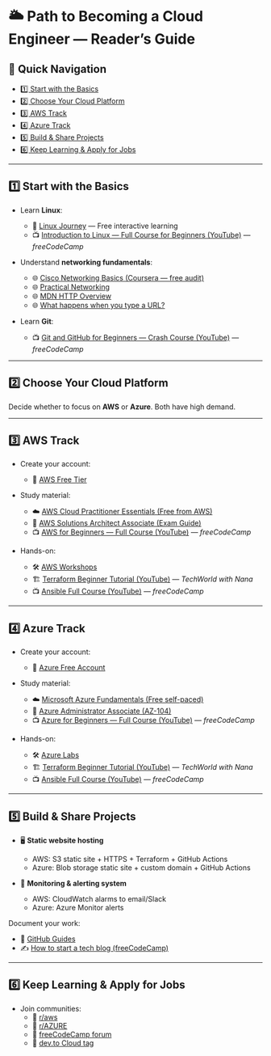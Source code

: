 # 🌥️ Path to Becoming a Cloud Engineer — Reader’s Guide

## 📖 Quick Navigation  
- [1️⃣ Start with the Basics](#1️⃣-start-with-the-basics)  
- [2️⃣ Choose Your Cloud Platform](#2️⃣-choose-your-cloud-platform)  
- [3️⃣ AWS Track](#3️⃣-aws-track)  
- [4️⃣ Azure Track](#4️⃣-azure-track)  
- [5️⃣ Build & Share Projects](#5️⃣-build--share-projects)  
- [6️⃣ Keep Learning & Apply for Jobs](#6️⃣-keep-learning--apply-for-jobs)

---

## 1️⃣ Start with the Basics

- Learn **Linux**:
  - 🌱 [Linux Journey](https://linuxjourney.com/) — Free interactive learning  
  - 📺 [Introduction to Linux — Full Course for Beginners (YouTube)](https://www.youtube.com/watch?v=ivquJh3DXUA) — *freeCodeCamp*

- Understand **networking fundamentals**:
  - 🌐 [Cisco Networking Basics (Coursera — free audit)](https://www.coursera.org/learn/basic-networking)  
  - 🌐 [Practical Networking](https://www.practicalnetworking.net/)  
  - 🌐 [MDN HTTP Overview](https://developer.mozilla.org/en-US/docs/Web/HTTP/Overview)  
  - 🌐 [What happens when you type a URL?](https://github.com/alex/what-happens-when)

- Learn **Git**:
  - 📺 [Git and GitHub for Beginners — Crash Course (YouTube)](https://www.youtube.com/watch?v=RGOj5yH7evk) — *freeCodeCamp*

---

## 2️⃣ Choose Your Cloud Platform

Decide whether to focus on **AWS** or **Azure**. Both have high demand.

---

## 3️⃣ AWS Track

- Create your account:
  - 🚀 [AWS Free Tier](https://aws.amazon.com/free/)

- Study material:
  - ☁️ [AWS Cloud Practitioner Essentials (Free from AWS)](https://explore.skillbuilder.aws/learn/course/13460/aws-cloud-practitioner-essentials)
  - 🏅 [AWS Solutions Architect Associate (Exam Guide)](https://aws.amazon.com/certification/certified-solutions-architect-associate/)
  - 📺 [AWS for Beginners — Full Course (YouTube)](https://www.youtube.com/watch?v=ulprqHHWlng) — *freeCodeCamp*

- Hands-on:
  - 🛠️ [AWS Workshops](https://workshops.aws/)
  - 🏗️ [Terraform Beginner Tutorial (YouTube)](https://www.youtube.com/watch?v=7xngnjfIlK4) — *TechWorld with Nana*
  - 📺 [Ansible Full Course (YouTube)](https://www.youtube.com/watch?v=wgQ3rH3XJ8k) — *freeCodeCamp*

---

## 4️⃣ Azure Track

- Create your account:
  - 🚀 [Azure Free Account](https://azure.microsoft.com/en-us/free/)

- Study material:
  - ☁️ [Microsoft Azure Fundamentals (Free self-paced)](https://learn.microsoft.com/en-us/training/paths/azure-fundamentals/)
  - 🏅 [Azure Administrator Associate (AZ-104)](https://learn.microsoft.com/en-us/certifications/azure-administrator/)
  - 📺 [Azure for Beginners — Full Course (YouTube)](https://www.youtube.com/watch?v=BegY2t2tmiY) — *freeCodeCamp*

- Hands-on:
  - 🛠️ [Azure Labs](https://microsoft.github.io/AzureTipsAndTricks/blog/tips/azure-sandbox/)
  - 🏗️ [Terraform Beginner Tutorial (YouTube)](https://www.youtube.com/watch?v=7xngnjfIlK4) — *TechWorld with Nana*
  - 📺 [Ansible Full Course (YouTube)](https://www.youtube.com/watch?v=wgQ3rH3XJ8k) — *freeCodeCamp*

---

## 5️⃣ Build & Share Projects

- 🖥️ **Static website hosting**
  - AWS: S3 static site + HTTPS + Terraform + GitHub Actions  
  - Azure: Blob storage static site + custom domain + GitHub Actions  

- 🔔 **Monitoring & alerting system**
  - AWS: CloudWatch alarms to email/Slack  
  - Azure: Azure Monitor alerts  

Document your work:
- 📓 [GitHub Guides](https://guides.github.com/activities/hello-world/)
- ✍️ [How to start a tech blog (freeCodeCamp)](https://www.freecodecamp.org/news/how-to-start-a-blog-on-github-pages/)

---

## 6️⃣ Keep Learning & Apply for Jobs

- Join communities:
  - 🤝 [r/aws](https://www.reddit.com/r/aws/)
  - 🤝 [r/AZURE](https://www.reddit.com/r/AZURE/)
  - 🤝 [freeCodeCamp forum](https://forum.freecodecamp.org/)
  - 🤝 [dev.to Cloud tag](https://dev.to/t/cloud)
